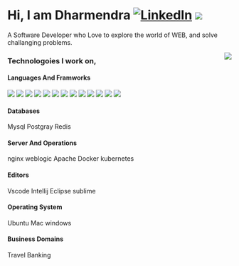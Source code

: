  <h1>
      Hi, I am <b>Dharmendra</b>
      <a href="https://www.linkedin.com/in/dharmendra-patel-a459474a"><img src="https://img.shields.io/badge/LinkedIn--_.svg?style=social&amp;logo=linkedin" alt="LinkedIn"></a>
      <img src="https://visitor-badge.laobi.icu/badge?page_id=Dharmendra205111014.Dharmendra205111014">
    </h1>
    <p>
      A Software Developer who Love to explore the world of WEB, and solve
      challanging problems.
    </p>
    <img align="right" src="https://github-readme-stats.vercel.app/api?username=Dharmendra205111014&amp;line_height=24&amp;show_icons=true&amp;hide=stars">
    <div class="tech">
      <h3>Technologoies I work on,</h3>
    <h4>Languages And Framworks</h4>
        <div><img src="https://img.shields.io/badge/Javascript-666?logo=javascript&amp;style=for-the-badge"> <img src="https://img.shields.io/badge/HTML5-d83a7d?style=for-the-badge&amp;logo=html5&amp;color=black"> <img src="https://img.shields.io/badge/CSS-ggg?logo=css3&amp;style=for-the-badge"> <img src="https://img.shields.io/badge/Node%20JS-444400?logo=node.js&amp;style=for-the-badge"> <img src="https://img.shields.io/badge/Vue%20JS-gray?logo=vue.js&amp;style=for-the-badge"> <img src="https://img.shields.io/badge/Web%20Components-purple?logo=webcomponents.org&amp;style=for-the-badge"> <img src="https://img.shields.io/badge/java-black?logo=java&amp;style=for-the-badge"> <img src="https://img.shields.io/badge/Spring%20boot-darkgreen?logo=spring&amp;style=for-the-badge"> <img src="https://img.shields.io/badge/PHP-darkblue?logo=php&amp;style=for-the-badge"> <img src="https://img.shields.io/badge/Typescript-lightblue?logo=typescript&amp;style=for-the-badge"> <img src="https://img.shields.io/badge/SCSS-darkred?logo=sass&amp;style=for-the-badge"> <img src="https://img.shields.io/badge/Buefy-whitesmoke?logo=buefy&amp;style=for-the-badge"> <img src="https://img.shields.io/badge/Bulma-gold?logo=bulma&amp;style=for-the-badge"> </div>
      <h4>Databases</h4>
        <div>Mysql Postgray Redis </div>
      <h4>Server And Operations</h4>
        <div>nginx weblogic Apache Docker kubernetes </div>
      <h4>Editors</h4>
        <div>Vscode Intellij Eclipse sublime </div>
      <h4>Operating System</h4>
        <div>Ubuntu Mac windows </div>
      <h4>Business Domains</h4>
        <div>Travel Banking </div>
      </div>
